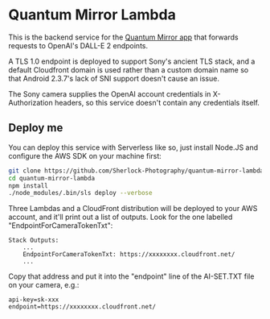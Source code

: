 # Quantum Mirror Lambda

This is the backend service for the [Quantum Mirror app](https://github.com/Sherlock-Photography/QuantumMirror)
that forwards requests to OpenAI's DALL-E 2 endpoints.

A TLS 1.0 endpoint is deployed to support Sony's ancient TLS stack, and a default Cloudfront domain is used rather than 
a custom domain name so that Android 2.3.7's lack of SNI support doesn't cause an issue.

The Sony camera supplies the OpenAI account credentials in X-Authorization headers, so this service doesn't contain
any credentials itself.

## Deploy me

You can deploy this service with Serverless like so, just install Node.JS and configure the AWS SDK on your machine
first:

```bash
git clone https://github.com/Sherlock-Photography/quantum-mirror-lambda.git
cd quantum-mirror-lambda
npm install
./node_modules/.bin/sls deploy --verbose
```

Three Lambdas and a CloudFront distribution will be deployed to your AWS account, and it'll print out a list of outputs.
Look for the one labelled "EndpointForCameraTokenTxt":

    Stack Outputs:
        ...
        EndpointForCameraTokenTxt: https://xxxxxxxx.cloudfront.net/
        ...
   
Copy that address and put it into the "endpoint" line of the AI-SET.TXT file on your camera, e.g.:

    api-key=sk-xxx
    endpoint=https://xxxxxxxx.cloudfront.net/
